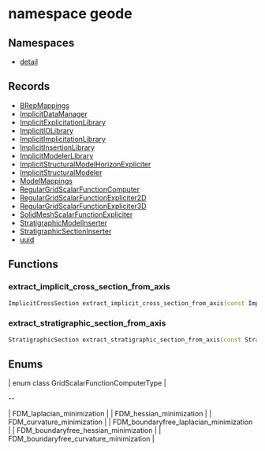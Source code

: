 # namespace geode



## Namespaces

* [detail](detail/index.md)


## Records

* [BRepMappings](BRepMappings.md)
* [ImplicitDataManager](ImplicitDataManager.md)
* [ImplicitExplicitationLibrary](ImplicitExplicitationLibrary.md)
* [ImplicitIOLibrary](ImplicitIOLibrary.md)
* [ImplicitImplicitationLibrary](ImplicitImplicitationLibrary.md)
* [ImplicitInsertionLibrary](ImplicitInsertionLibrary.md)
* [ImplicitModelerLibrary](ImplicitModelerLibrary.md)
* [ImplicitStructuralModelHorizonExpliciter](ImplicitStructuralModelHorizonExpliciter.md)
* [ImplicitStructuralModeler](ImplicitStructuralModeler.md)
* [ModelMappings](ModelMappings.md)
* [RegularGridScalarFunctionComputer](RegularGridScalarFunctionComputer.md)
* [RegularGridScalarFunctionExpliciter2D](RegularGridScalarFunctionExpliciter2D.md)
* [RegularGridScalarFunctionExpliciter3D](RegularGridScalarFunctionExpliciter3D.md)
* [SolidMeshScalarFunctionExpliciter](SolidMeshScalarFunctionExpliciter.md)
* [StratigraphicModelInserter](StratigraphicModelInserter.md)
* [StratigraphicSectionInserter](StratigraphicSectionInserter.md)
* [uuid](uuid.md)


## Functions

### extract_implicit_cross_section_from_axis

```cpp
ImplicitCrossSection extract_implicit_cross_section_from_axis(const ImplicitStructuralModel & model, local_index_t axis_direction, double axis_coordinate)
```


### extract_stratigraphic_section_from_axis

```cpp
StratigraphicSection extract_stratigraphic_section_from_axis(const StratigraphicModel & model, local_index_t axis_direction, double axis_coordinate)
```




## Enums

| enum class GridScalarFunctionComputerType |

--

| FDM_laplacian_minimization |
| FDM_hessian_minimization |
| FDM_curvature_minimization |
| FDM_boundaryfree_laplacian_minimization |
| FDM_boundaryfree_hessian_minimization |
| FDM_boundaryfree_curvature_minimization |




